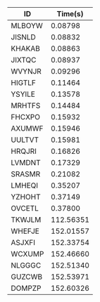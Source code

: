 |ID|Time(s)|
|-|-|
|MLBOYW|0.08798|
|JISNLD|0.08832|
|KHAKAB|0.08863|
|JIXTQC|0.08937|
|WVYNJR|0.09296|
|HIGTLF|0.11464|
|YSYILE|0.13578|
|MRHTFS|0.14484|
|FHCXPO|0.15932|
|AXUMWF|0.15946|
|UULTVT|0.15981|
|HRQJRI|0.16826|
|LVMDNT|0.17329|
|SRASMR|0.21082|
|LMHEQI|0.35207|
|YZHOHT|0.37149|
|OVCETL|0.37800|
|TKWJLM|112.56351|
|WHEFJE|152.01557|
|ASJXFI|152.33754|
|WCXUMP|152.46660|
|NLGGGC|152.51340|
|GUZCWB|152.53971|
|DOMPZP|152.60326|

